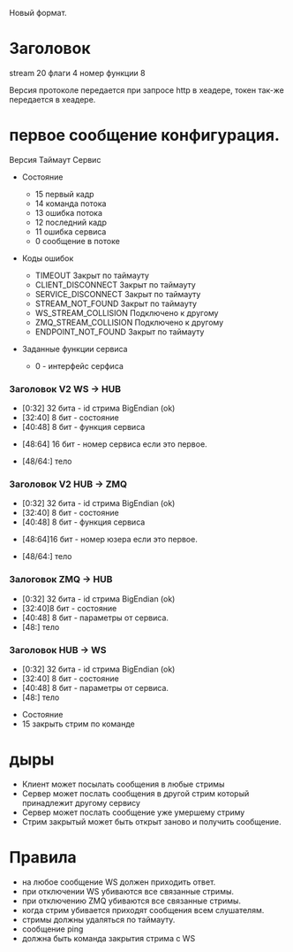 Новый формат. 

# Заголовок
stream  20
флаги  4
номер функции  8


Версия протоколе передается при запросе http в хеадере, токен так-же передается в хеадере. 

# первое сообщение конфигурация. 
Версия 
Таймаут
Сервис

* Состояние
  - 15 первый кадр
  - 14 команда потока
  - 13 ошибка потока
  - 12 последний кадр
  - 11 ошибка сервиса
  - 0 сообщение в потоке

* Коды ошибок
  - TIMEOUT Закрыт по таймауту
  - CLIENT_DISCONNECT Закрыт по таймауту
  - SERVICE_DISCONNECT Закрыт по таймауту
  - STREAM_NOT_FOUND Закрыт по таймауту
  - WS_STREAM_COLLISION Подключено к другому
  - ZMQ_STREAM_COLLISION Подключено к другому
  - ENDPOINT_NOT_FOUND Закрыт по таймауту

* Заданные функции сервиса
  - 0 - интерфейс серфиса

### Заголовок V2 WS -> HUB
- [0:32] 32 бита - id стрима BigEndian (ok)
- [32:40] 8 бит - состояние
- [40:48] 8 бит - функция сервиса
+ [48:64] 16 бит - номер сервиса если это первое.
- [48/64:] тело

### Заголовок V2  HUB -> ZMQ
- [0:32] 32 бита - id стрима BigEndian (ok)
- [32:40] 8 бит - состояние
- [40:48] 8 бит - функция сервиса
+ [48:64]16 бит - номер юзера если это первое.
- [48/64:] тело

### Залоговок  ZMQ -> HUB
- [0:32] 32 бита - id стрима BigEndian (ok)
- [32:40]8 бит - состояние
- [40:48] 8 бит -  параметры от сервиса.
- [48:] тело

### Заголовок  HUB -> WS
- [0:32] 32 бита - id стрима BigEndian (ok)
- [32:40] 8 бит - состояние
- [40:48] 8 бит -  параметры от сервиса.
- [48:] тело





* Состояние
* 15 закрыть стрим по команде

# дыры
- Клиент может посылать сообщения в любые стримы
- Сервер может послать сообщения в другой стрим который принадлежит другому сервису
- Сервер может послать сообщение уже умершему стриму
- Стрим закрытый может быть открыт заново и получить сообщение.



# Правила 
- на любое сообщение WS должен приходить ответ.
- при отключении WS убиваются все связанные стримы.
- при отключению ZMQ убиваются все связанные стримы.
- когда стрим убивается приходят сообщения всем слушателям.
- стримы должны удаляться по таймауту.
- сообщение ping
- должна быть команда закрытия стрима с WS


